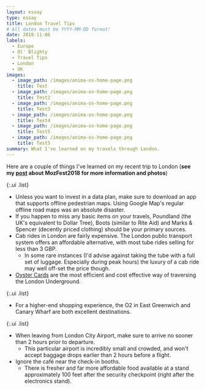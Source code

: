 ```yaml
---
layout: essay
type: essay
title: London Travel Tips
# All dates must be YYYY-MM-DD format!
date: 2018-11-06
labels:
  - Europe
  - Ol' Blighty
  - Travel Tips
  - London
  - UK
images:
  - image_path: /images/anima-os-home-page.png
    title: Test
  - image_path: /images/anima-os-home-page.png
    title: Test2
  - image_path: /images/anima-os-home-page.png
    title: Test3
  - image_path: /images/anima-os-home-page.png
    title: Test4
  - image_path: /images/anima-os-home-page.png
    title: Test5
  - image_path: /images/anima-os-home-page.png
    title: Test5
summary: What I've learned on my travels through London.
---
```


Here are a couple of things I've learned on my recent trip to London 
(**see my [post](/essays/Mozfest2018) about MozFest2018 for more information and photos**)

{:.ui .list}
* Unless you want to invest in a data plan, make sure to download an app that supports offline pedestrian maps.
Using Google Map's regular offline road maps was an absolute disaster.
* If you happen to miss any basic items on your travels, Poundland (the UK's equivalent to Dollar Tree), Boots (similar to Rite Aid) and Marks & Spencer (decently priced clothing) should be your primary sources.
* Cab rides in London are fairly expensive. The London public transport system offers an affordable alternative, with most tube rides selling for less than 3 GBP. 
  * In some rare instances (I'd advise against taking the tube with a full set of luggage. Especially during peak hours) the luxury of a cab ride may well off-set the price though.
* [Oyster Cards](https://www.visitbritainshop.com/world/london-visitor-oyster-card/) are the most efficient and cost effective way of traversing the London Underground.


{:.ui .list}
* For a higher-end shopping experience, the O2 in East Greenwich and Canary Wharf are both excellent destinations.


{:.ui .list}
* When leaving from London City Airport, make sure to arrive no sooner than 2 hours prior to departure.
  * This particular airport is incredibly small and crowded, and won't accept baggage drops earlier than 2 hours before a flight.
* Ignore the café near the check-in booths. 
  * There is fresher and far more affordable food available at a stand approximately 100 feet after the security checkpoint (right after the electronics stand).
